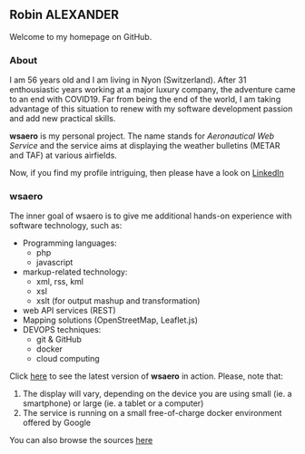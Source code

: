 ## Robin ALEXANDER

Welcome to my homepage on GitHub.

### About

I am 56 years old and I am living in Nyon (Switzerland). After 31 enthousiastic years working at a major luxury company, the adventure came to an end with COVID19. 
Far from being the end of the world, I am taking advantage of this situation to renew with my software development passion and add new practical skills.

**wsaero** is my personal project. The name stands for _Aeronautical Web Service_ and the service aims at displaying the weather bulletins (METAR and TAF) at various airfields.

Now, if you find my profile intriguing, then please have a look on [LinkedIn](https://linkedin.com/in/robin-alexander-ch)

### wsaero

The inner goal of wsaero is to give me additional hands-on experience with software technology, such as:
- Programming languages:
  - php
  - javascript
- markup-related technology:
  - xml, rss, kml
  - xsl
  - xslt (for output mashup and transformation)
- web API services (REST)
- Mapping solutions (OpenStreetMap, Leaflet.js)
- DEVOPS techniques:
  - git & GitHub
  - docker
  - cloud computing 

Click [here](https://wsaero-x3rsbe6nxq-uc.a.run.app) to see the latest version of **wsaero** in action. Please, note that:
1. The display will vary, depending on the device you are using small (ie. a smartphone) or large (ie. a tablet or a computer)
2. The service is running on a small free-of-charge docker environment offered by Google

You can also browse the sources [here](https://github.com/colisee/wsaero)
